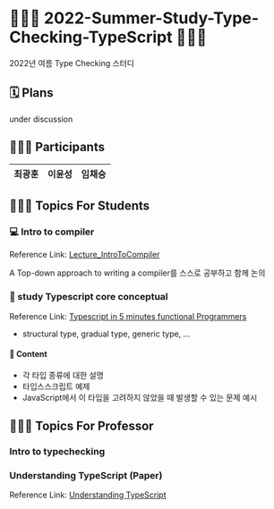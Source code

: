 # 🏄🏻‍♂️ 2022-Summer-Study-Type-Checking-TypeScript 🏄🏻‍♂

2022년 여름 Type Checking 스터디

## 🗓 Plans

under discussion

## 🙋🏻‍♂️ Participants

|최광훈|이윤성|임채승|
|---|---|---|

## 👨🏻‍🎓 Topics For Students

### 💻 Intro to compiler

Reference Link: [Lecture_IntroToCompiler](https://github.com/2022-Summer-Study-TypeScript/Lecture_IntroToCompiler)

A Top-down approach to writing a compiler를 스스로 공부하고 함께 논의

### 🚀 study Typescript core conceptual

Reference Link: [Typescript in 5 minutes functional Programmers](https://www.typescriptlang.org/docs/handbook/typescript-in-5-minutes-func.html)

* structural type, gradual type, generic type, ...

#### 📘 Content
  * 각 타입 종류에 대한 설명
  * 타입스스크립트 예제
  * JavaScript에서 이 타입을 고려하지 않았을 때 발생할 수 있는 문제 예시

## 👨🏼‍🏫 Topics For Professor

### Intro to typechecking

### Understanding TypeScript (Paper)

Reference Link: [Understanding TypeScript](https://users.soe.ucsc.edu/~abadi/Papers/FTS-submitted.pdf)




